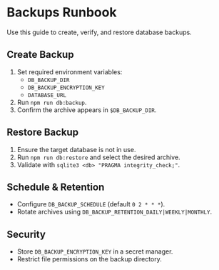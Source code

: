 # Backups Runbook

Use this guide to create, verify, and restore database backups.

## Create Backup
1. Set required environment variables:
   - `DB_BACKUP_DIR`
   - `DB_BACKUP_ENCRYPTION_KEY`
   - `DATABASE_URL`
2. Run `npm run db:backup`.
3. Confirm the archive appears in `$DB_BACKUP_DIR`.

## Restore Backup
1. Ensure the target database is not in use.
2. Run `npm run db:restore` and select the desired archive.
3. Validate with `sqlite3 <db> "PRAGMA integrity_check;"`.

## Schedule & Retention
- Configure `DB_BACKUP_SCHEDULE` (default `0 2 * * *`).
- Rotate archives using `DB_BACKUP_RETENTION_DAILY|WEEKLY|MONTHLY`.

## Security
- Store `DB_BACKUP_ENCRYPTION_KEY` in a secret manager.
- Restrict file permissions on the backup directory.
